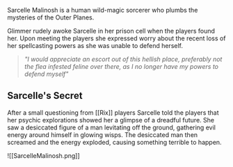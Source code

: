 Sarcelle Malinosh is a human wild-magic sorcerer who plumbs the mysteries of the Outer Planes.

Glimmer rudely awoke Sarcelle in her prison cell when the players found her. Upon meeting the players she expressed worry about the recent loss of her spellcasting powers as she was unable to defend herself. 

> *"I would appreciate an escort out of this hellish place, preferably not the flea infested feline over there, as I no longer have my powers to defend myself"*

## Sarcelle's Secret
After a small questioning from [[Rix]] players Sarcelle told the players that her psychic explorations showed her a glimpse of a dreadful future. She saw a desiccated figure of a man levitating off the ground, gathering evil energy around himself in glowing wisps. The desiccated man then screamed and the energy exploded, causing something terrible to happen.

![[SarcelleMalinosh.png]]